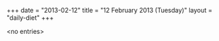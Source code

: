 +++
date = "2013-02-12"
title = "12 February 2013 (Tuesday)"
layout = "daily-diet"
+++


\<no entries\>
